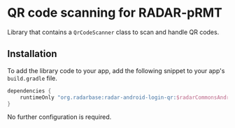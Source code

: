 # QR code scanning for RADAR-pRMT

Library that contains a `QrCodeScanner` class to scan and handle QR codes.

## Installation

To add the library code to your app, add the following snippet to your app's `build.gradle` file.

```gradle
dependencies {
    runtimeOnly "org.radarbase:radar-android-login-qr:$radarCommonsAndroidVersion"
}
```

No further configuration is required.
